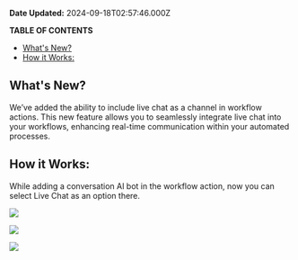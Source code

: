 **Date Updated:** 2024-09-18T02:57:46.000Z
  
  
**TABLE OF CONTENTS**

* [What's New?](#%E2%80%8B%E2%80%8BWhat's-New?)
* [How it Works:](#How-it-Works%3A)

## **What's New?**

We’ve added the ability to include live chat as a channel in workflow actions. This new feature allows you to seamlessly integrate live chat into your workflows, enhancing real-time communication within your automated processes.

  
## **How it Works:**

While adding a conversation AI bot in the workflow action, now you can select Live Chat as an option there.

  
![](https://s3.amazonaws.com/cdn.freshdesk.com/data/helpdesk/attachments/production/155031767547/original/gOMq2gNe-YgBv3HBi8iRNYla4UBSxdneng.png?1724784376)

  
![](https://s3.amazonaws.com/cdn.freshdesk.com/data/helpdesk/attachments/production/155031767553/original/WvkYUGXC-7lcKnKtp1hxgGQgTTp2JeKFwA.png?1724784385)

  
![](https://s3.amazonaws.com/cdn.freshdesk.com/data/helpdesk/attachments/production/155031767555/original/4F6jIErdzuwYZg8xhR05wM3Pzxhdcf4ZFw.png?1724784395)

  